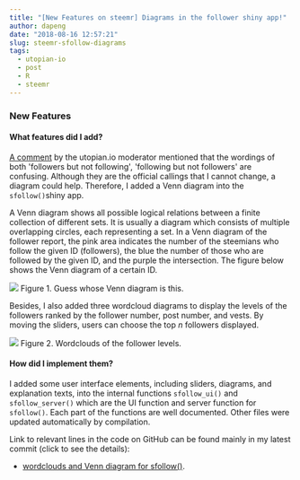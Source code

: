 ```yaml
---
title: "[New Features on steemr] Diagrams in the follower shiny app!"
author: dapeng
date: "2018-08-16 12:57:21"
slug: steemr-sfollow-diagrams
tags: 
  - utopian-io
  - post
  - R
  - steemr
---
```


### New Features

#### What features did I add?

[A comment](https://steemit.com/utopian-io/@dapeng/steemr-sfollow#@codingdefined/re-dapeng-steemr-sfollow-20180711t113112798z) by the utopian.io moderator mentioned that the wordings of both 'followers but not following', 'following but not followers' are confusing. Although they are the official callings that I cannot change, a diagram could help. Therefore, I added a Venn diagram into the `sfollow()`shiny app.

A Venn diagram shows all possible logical relations between a finite collection of different sets. It is usually a diagram which consists of multiple overlapping circles, each representing a set. In a Venn diagram of the follower report, the pink area indicates the number of the steemians who follow the given ID (followers), the blue the number of those who are followed by the given ID, and the purple the intersection. The figure below shows the Venn diagram of a certain ID.

![](https://cdn.steemitimages.com/DQmQLeotbaTbfJKmEaUYx4L1XBN5L89Gi4zKpbsX95TgLms/venn.png)
Figure 1. Guess whose Venn diagram is this.


Besides, I also added three wordcloud diagrams to display the levels of the followers ranked by the follower number, post number, and vests. By moving the sliders, users can choose the top *n* followers displayed.

![](https://cdn.steemitimages.com/DQmV2ZdPNPTA6AoGeo7S6rXuot4ZHBDYLG5vCThjjkXGcU6/sfollow.jpg)
Figure 2. Wordclouds of the follower levels.

#### How did I implement them?

I added some user interface elements, including sliders, diagrams, and explanation texts, into the internal functions `sfollow_ui()` and `sfollow_server()`  which are the UI function and server function for `sfollow()`. Each part of the functions are well documented. Other files were updated automatically by compilation. 

Link to relevant lines in the code on GitHub can be found mainly in my latest commit (click to see the details):

- [wordclouds and Venn diagram for sfollow()](https://github.com/pzhaonet/steemr/commit/a5fe9e9af9042898379ae4c142506bc913799824).

